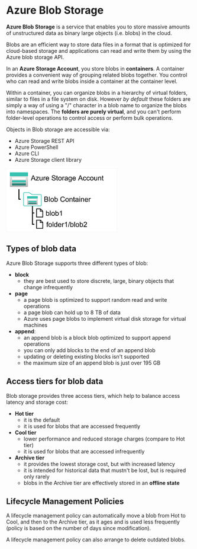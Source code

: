 # Azure Blob Storage

**Azure Blob Storage** is a service that enables you to store massive amounts of unstructured data as binary large objects (i.e. blobs) in the cloud. 

Blobs are an efficient way to store data files in a format that is optimized for cloud-based storage and applications can read and write them by using the Azure blob storage API.

In an **Azure Storage Account**, you store blobs in **containers**. A container provides a convenient way of grouping related blobs together. You control who can read and write blobs inside a container at the container level.

Within a container, you can organize blobs in a hierarchy of virtual folders, similar to files in a file system on disk. However *by default* these folders are simply a way of using a "/" character in a blob name to organize the blobs into namespaces. The **folders are purely virtual**, and you can't perform folder-level operations to control access or perform bulk operations.

Objects in Blob storage are accessible via:
- Azure Storage REST API
- Azure PowerShell
- Azure CLI
- Azure Storage client library

![Azure Blob Storage](azure_blob_storage.png)

## Types of blob data

Azure Blob Storage supports three different types of blob:
- **block**
    - they are best used to store discrete, large, binary objects that change infrequently
- **page**
    - a page blob is optimized to support random read and write operations
    - a page blob can hold up to 8 TB of data
    - Azure uses page blobs to implement virtual disk storage for virtual machines
- **append**: 
    - an append blob is a block blob optimized to support append operations
    - you can only add blocks to the end of an append blob
    - updating or deleting existing blocks isn't supported
    - the maximum size of an append blob is just over 195 GB

## Access tiers for blob data

Blob storage provides three access tiers, which help to balance access latency and storage cost:
- **Hot tier**
    - it is the default
    - it is used for blobs that are accessed frequently
- **Cool tier**
    - lower performance and reduced storage charges (compare to Hot tier)
    - it is used for blobs that are accessed infrequently
- **Archive tier**
    - it provides the lowest storage cost, but with increased latency
    - it is intended for historical data that mustn't be lost, but is required only rarely
    - blobs in the Archive tier are effectively stored in an **offline state** 

## Lifecycle Management Policies

A lifecycle management policy can automatically move a blob from Hot to Cool, and then to the Archive tier, as it ages and is used less frequently (policy is based on the number of days since modification). 

A lifecycle management policy can also arrange to delete outdated blobs.
